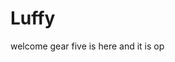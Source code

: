 # Luffy
welcome
gear five is here and it is op 
 
 
     
  
       
                         
                         
                                      
                                                         
                               
                                    
                    
           
     
 
